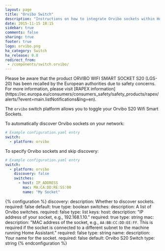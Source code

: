 ```yaml
---
layout: page
title: "Orvibo Switch"
description: "Instructions on how to integrate Orvibo sockets within Home Assistant."
date: 2015-11-15 18:15
sidebar: true
comments: false
sharing: true
footer: true
logo: orvibo.png
ha_category: Switch
ha_release: 0.8
redirect_from:
 - /components/switch.orvibo/
---
```


<p class='note warning'>
Please be aware that the product ORVIBO WIFI SMART SOCKET S20 (LGS-20) has been recalled by the European authorities due to safety concerns. For more information, please visit [RAPEX information](https://ec.europa.eu/consumers/consumers_safety/safety_products/rapex/alerts/?event=main.listNotifications&lng=en). 
</p>


The `orvibo` switch platform allows you to toggle your Orvibo S20 Wifi Smart Sockets.

To automatically discover Orvibo sockets on your network:

```yaml
# Example configuration.yaml entry
switch:
  - platform: orvibo
```

To specify Orvibo sockets and skip discovery:

```yaml
# Example configuration.yaml entry
switch:
  - platform: orvibo
    discovery: false
    switches:
      - host: IP_ADDRESS
        mac: MA:CA:DD:RE:SS:00
        name: "My Socket"
```

{% configuration %}
discovery:
  description: Whether to discover sockets.
  required: false
  default: true
  type: boolean
switches:
  description: A list of Orvibo switches.
  required: false
  type: list
  keys:
    host:
      description: "IP address of your socket, e.g., 192.168.1.10."
      required: true
      type: string
    mac:
      description: "MAC address of the socket, e.g., `AA:BB:CC:DD:EE:FF`. This is required if the socket is connected to a different subnet to the machine running Home Assistant."
      required: false
      type: string
    name:
      description: Your name for the socket.
      required: false
      default: Orvibo S20 Switch
      type: string
{% endconfiguration %}
